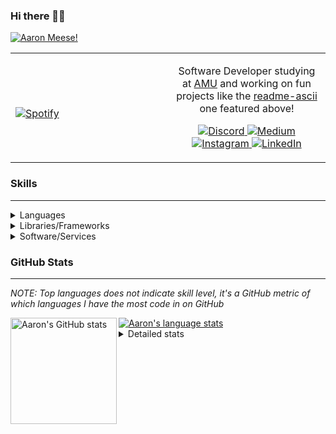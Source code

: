 ### Hi there 👋🏻
[![Aaron Meese!](https://user-images.githubusercontent.com/17814535/88975338-a2aabf00-d27f-11ea-963f-8a19608716b4.png)](https://github.com/ajmeese7/readme-ascii "README ASCII")

<!-- Modified from project here: https://github.com/novatorem/novatorem -->
<table width="100%"> 
  <tr>
  <td width="50%">
      
&nbsp; <br> [![Spotify](https://ajmeese7.vercel.app/api/spotify)](https://open.spotify.com/user/ajmeese)

  </td>
  <td width="50%">

<p align="center">
Software Developer studying at <a href="https://www.amu.apus.edu/">AMU</a> and working on fun 
projects like the <a href="https://github.com/ajmeese7/readme-ascii">readme-ascii</a> one featured above!
</p>
<p align="center">
  <a href="https://discord.gg/PxRTQg3">
    <img src="https://img.shields.io/badge/discord-ajmeese7%234835-369?style=flat-square&logo=discord&logoColor=white&color=purple" alt="Discord" title="Discord">
  </a>
  <a href="https://link.aaronmeese.com/medium">
    <img src="https://img.shields.io/badge/medium-ajmeese7-1DB954?style=flat-square&logo=medium&logoColor=white" alt="Medium" title="Medium">
  </a>
  <br />
  <a href="https://link.aaronmeese.com/instagram">
    <img src="https://img.shields.io/badge/instagram-ajmeese7-1DB954?style=flat-square&logo=instagram&logoColor=white&color=c13584" alt="Instagram" title="Instagram">
  </a>
  <a href="https://link.aaronmeese.com/linkedin">
    <img src="https://img.shields.io/badge/linkedIn-aaronmeese-1DB954?style=flat-square&logo=linkedin&logoColor=white&color=blue" alt="LinkedIn" title="LinkedIn">
  </a>
</p>
  </td>
  </table>

[//]: <> (The `&nbsp;` is to have Aphelion take up more space)

### Skills ###
----
<details>
<summary>Languages</summary>

+ JavaScript
+ HTML
+ CSS
    + [README ASCII](https://github.com/ajmeese7/readme-ascii)
+ PHP
    + [Coupon Booked](https://github.com/ajmeese7/coupon-booked)
    + [Steam Summary](https://github.com/ajmeese7/steam-summary)
+ Java
    + [BRCC Java](https://github.com/ajmeese7/brcc-java)
    + [Euler Problems](https://github.com/ajmeese7/euler-problems)

</details>
<details>
<summary>Libraries/Frameworks</summary>

+ NodeJS
    + [Snapchat Share](https://github.com/ajmeese7/snapchat-share)
    + [FRC Spreadsheets](https://github.com/ajmeese7/frc-spreadsheets)
+ Cordova
    + [Coupon Booked](https://github.com/ajmeese7/coupon-booked)
+ jQuery
+ Discord.js
    + [Spambot](https://github.com/ajmeese7/spambot)
    + [Automatic Reactions](https://github.com/ajmeese7/automatic-reactions)
    + [Multiple Reactions](https://github.com/ajmeese7/multiple-reactions)
    + [Galley Calls](https://github.com/ajmeese7/galley-calls)
    + [Tatsu Toolbox](https://github.com/ajmeese7/tatsu-toolbox)
+ Puppeteer
    + [README ASCII](https://github.com/ajmeese7/readme-ascii)
    + [Dynamic Page Retrieval](https://github.com/ajmeese7/dynamic-page-retrieval)
+ Nightmare.js
    + [Steam Queue Clicker](https://github.com/ajmeese7/steam-queue-clicker)
    + [Repbot](https://github.com/ajmeese7/repbot)
+ Express
    + [Galley Calls](https://github.com/ajmeese7/galley-calls)
+ pdf-lib
+ async

</details>
<details>
<summary>Software/Services</summary>

+ Wallpaper Engine
    + [Random Wallpaper](https://github.com/ajmeese7/random-wallpaper)
    + [Image of the Day](https://github.com/ajmeese7/image-of-the-day)
+ phpMyAdmin
+ cPanel
+ Cloudinary
+ Firefox Extensions
    + [Chess Next Move](https://github.com/ajmeese7/chess-next-move)
    + [Gmail Label Organizer](https://github.com/ajmeese7/gmail-label-organizer)
+ Google Analytics
+ Heroku
+ Nexmo
    + [Coupon Booked](https://github.com/ajmeese7/coupon-booked)
+ Twilio
    + [Galley Calls](https://github.com/ajmeese7/galley-calls)
+ Sonix
    + [Galley Calls](https://github.com/ajmeese7/galley-calls)
+ Auth0
+ OneSignal

</details>
<!--
<details>
<summary>Soft Skills</summary>
+ English/Grammar
+ SEO
    <!-- + TODO: Add my site examples after I finish improving them --
</details>
-->

### GitHub Stats ###
----
*NOTE: Top languages does not indicate skill level, it's a GitHub metric of which languages I have the most code in on GitHub*

<a href="https://profile-summary-for-github.com/user/ajmeese7">
  <img align="left" height="170px" src="https://github-readme-stats.vercel.app/api?username=ajmeese7&show_icons=true&line_height=27&count_private=true&include_all_commits=true" alt="Aaron's GitHub stats"/>
  <img src="https://github-readme-stats.vercel.app/api/top-langs/?username=ajmeese7&hide_langs_below=5&layout=compact" alt="Aaron's language stats"/>
</a>

<details>
<summary>Detailed stats</summary>

### :zap: Recent Activity
<!--START_SECTION:activity-->
1. 🗣 Commented on [#6](https://github.com/ajmeese7/readme-ascii/issues/6) in [ajmeese7/readme-ascii](https://github.com/ajmeese7/readme-ascii)
2. 🎉 Merged PR [#2](https://github.com/ajmeese7/steam-queue-clicker/pull/2) in [ajmeese7/steam-queue-clicker](https://github.com/ajmeese7/steam-queue-clicker)
3. 🎉 Merged PR [#1](https://github.com/ajmeese7/steam-queue-clicker/pull/1) in [ajmeese7/steam-queue-clicker](https://github.com/ajmeese7/steam-queue-clicker)
4. 🗣 Commented on [#6](https://github.com/ajmeese7/readme-ascii/issues/6) in [ajmeese7/readme-ascii](https://github.com/ajmeese7/readme-ascii)
5. 🗣 Commented on [#4](https://github.com/ajmeese7/automatic-reactions/issues/4) in [ajmeese7/automatic-reactions](https://github.com/ajmeese7/automatic-reactions)
<!--END_SECTION:activity-->

### 🧐 Waka Stats
<!--START_SECTION:waka-->
**🐱 My Github Data** 

> 🏆 42 Contributions in the Year 2021
 > 
> 📦 60.7 kB Used in Github's Storage 
 > 
> 🚫 Not Opted to Hire
 > 
> 📜 47 Public Repositories 
 > 
> 🔑 17 Private Repositories  
 > 
**I'm an Early 🐤** 

```text
🌞 Morning    297 commits    ████████░░░░░░░░░░░░░░░░░   34.9% 
🌆 Daytime    371 commits    ███████████░░░░░░░░░░░░░░   43.6% 
🌃 Evening    176 commits    █████░░░░░░░░░░░░░░░░░░░░   20.68% 
🌙 Night      7 commits      ░░░░░░░░░░░░░░░░░░░░░░░░░   0.82%

```
📅 **I'm Most Productive on Saturday** 

```text
Monday       101 commits    ███░░░░░░░░░░░░░░░░░░░░░░   11.87% 
Tuesday      102 commits    ███░░░░░░░░░░░░░░░░░░░░░░   11.99% 
Wednesday    90 commits     ██░░░░░░░░░░░░░░░░░░░░░░░   10.58% 
Thursday     100 commits    ███░░░░░░░░░░░░░░░░░░░░░░   11.75% 
Friday       126 commits    ███░░░░░░░░░░░░░░░░░░░░░░   14.81% 
Saturday     171 commits    █████░░░░░░░░░░░░░░░░░░░░   20.09% 
Sunday       161 commits    ████░░░░░░░░░░░░░░░░░░░░░   18.92%

```


📊 **This Week I Spent My Time On** 

```text
⌚︎ Time Zone: America/Chicago

💬 Programming Languages: 
JavaScript               3 hrs 46 mins       ████████████████░░░░░░░░░   64.95% 
CSS                      1 hr 10 mins        █████░░░░░░░░░░░░░░░░░░░░   20.25% 
Markdown                 32 mins             ██░░░░░░░░░░░░░░░░░░░░░░░   9.24% 
JSON                     9 mins              ░░░░░░░░░░░░░░░░░░░░░░░░░   2.83% 
HTML                     6 mins              ░░░░░░░░░░░░░░░░░░░░░░░░░   1.89%

🐱‍💻 Projects: 
smoke-pit-playlist       3 hrs 30 mins       ███████████████░░░░░░░░░░   60.34% 
mobile-app               2 hrs 5 mins        █████████░░░░░░░░░░░░░░░░   36.0% 
coupon-booked            12 mins             ░░░░░░░░░░░░░░░░░░░░░░░░░   3.48% 
where-temperature        0 secs              ░░░░░░░░░░░░░░░░░░░░░░░░░   0.15% 
pullup-screens           0 secs              ░░░░░░░░░░░░░░░░░░░░░░░░░   0.03%

```

**I Mostly Code in JavaScript** 

```text
JavaScript               27 repos            ██████████████░░░░░░░░░░░   57.45% 
HTML                     8 repos             ████░░░░░░░░░░░░░░░░░░░░░   17.02% 
Java                     4 repos             ██░░░░░░░░░░░░░░░░░░░░░░░   8.51% 
CSS                      3 repos             █░░░░░░░░░░░░░░░░░░░░░░░░   6.38% 
Python                   2 repos             █░░░░░░░░░░░░░░░░░░░░░░░░   4.26%

```



<!--END_SECTION:waka-->
</details>
